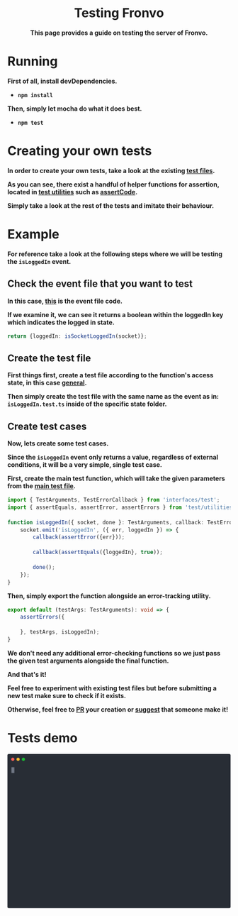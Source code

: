 <h1 align='center'>Testing Fronvo</h1>

<p align='center'><b>This page provides a guide on testing the server of Fronvo.</b></p>

# Running
**First of all, install devDependencies.**
- **``npm install``**

**Then, simply let mocha do what it does best.**
- **``npm test``**

# Creating your own tests

**In order to create your own tests, take a look at the existing [test files](https://github.com/Fronvo/fronvo/tree/master/src/test).**

**As you can see, there exist a handful of helper functions for assertion, located in [test utilities](https://github.com/Fronvo/fronvo/blob/master/src/test/utilities.ts) such as [assertCode](https://github.com/swc-project/swc-node).**

**Simply take a look at the rest of the tests and imitate their behaviour.**

# Example

**For reference take a look at the following steps where we will be testing the `isLoggedIn` event.**

## Check the event file that you want to test

**In this case, [this](https://github.com/Fronvo/fronvo/blob/master/src/events/general/isLoggedIn.ts) is the event file code.**

**If we examine it, we can see it returns a boolean within the loggedIn key which indicates the logged in state.**

```ts
return {loggedIn: isSocketLoggedIn(socket)};
```

## Create the test file

**First things first, create a test file according to the function's access state, in this case [general](https://github.com/Fronvo/fronvo/tree/master/src/test/general).**

**Then simply create the test file with the same name as the event as in: `isLoggedIn.test.ts` inside of the specific state folder.**

## Create test cases

**Now, lets create some test cases.**

**Since the `isLoggedIn` event only returns a value, regardless of external conditions, it will be a very simple, single test case.**

**First, create the main test function, which will take the given parameters from the [main test file](https://github.com/Fronvo/fronvo/blob/master/src/test/main.ts#L49).**

```ts
import { TestArguments, TestErrorCallback } from 'interfaces/test';
import { assertEquals, assertError, assertErrors } from 'test/utilities';

function isLoggedIn({ socket, done }: TestArguments, callback: TestErrorCallback): void {
    socket.emit('isLoggedIn', ({ err, loggedIn }) => {
        callback(assertError({err}));

        callback(assertEquals({loggedIn}, true));

        done();
    });
}
```

**Then, simply export the function alongside an error-tracking utility.**

```ts
export default (testArgs: TestArguments): void => {
    assertErrors({
        
    }, testArgs, isLoggedIn);
}
```

**We don't need any additional error-checking functions so we just pass the given test arguments alongside the final function.**

**And that's it!**

**Feel free to experiment with existing test files but before submitting a new test make sure to check if it exists.**

**Otherwise, feel free to [PR](https://github.com/Fronvo/fronvo/pulls) your creation or [suggest](https://github.com/Fronvo/fronvo/issues?q=is%3Aopen+is%3Aissue+label%3Aenhancement) that someone make it!**

# Tests demo

<img src='https://raw.githubusercontent.com/Fronvo/fronvo/master/assets/svgs/demo-run-tests.svg' alt='Fronvo demo tests run'>
